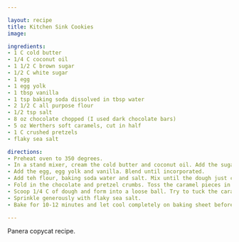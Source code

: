```yaml
---

layout: recipe
title: Kitchen Sink Cookies
image:

ingredients:
- 1 C cold butter
- 1/4 C coconut oil
- 1 1/2 C brown sugar
- 1/2 C white sugar
- 1 egg 
- 1 egg yolk
- 1 tbsp vanilla
- 1 tsp baking soda dissolved in tbsp water
- 2 1/2 C all purpose flour
- 1/2 tsp salt
- 8 oz chocolate chopped (I used dark chocolate bars)
- 5 oz Werthers soft caramels, cut in half
- 1 C crushed pretzels
- flaky sea salt

directions:
- Preheat oven to 350 degrees.
- In a stand mixer, cream the cold butter and coconut oil. Add the sugars. Cream until smooth.
- Add the egg, egg yolk and vanilla. Blend until incorporated.
- Add teh flour, baking soda water and salt. Mix until the dough just comes together.
- Fold in the chocolate and pretzel crumbs. Toss the caramel pieces in a little bit of flour to prevent clumping and mix them in as well.
- Scoop 1/4 C of dough and form into a loose ball. Try to tuck the caramel pieces inside the dough or leave on top. Please 6 cookies on a baking pan. Leave plenty of room for spreading
- Sprinkle generously with flaky sea salt.
- Bake for 10-12 minutes and let cool completely on baking sheet before eating.

---
```

Panera copycat recipe.